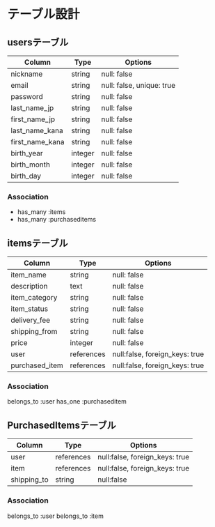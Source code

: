 # テーブル設計
## usersテーブル
| Column          | Type    | Options                   |
| --------------- | ------- | ------------------------- |
| nickname        | string  | null: false               |
| email           | string  | null: false, unique: true |
| password        | string  | null: false               |
| last_name_jp    | string  | null: false               |
| first_name_jp   | string  | null: false               |
| last_name_kana  | string  | null: false               |
| first_name_kana | string  | null: false               |
| birth_year      | integer | null: false               |
| birth_month     | integer | null: false               |
| birth_day       | integer | null: false               |

### Association
- has_many :items
- has_many :purchaseditems

## itemsテーブル
| Column         | Type       | Options                        |
| -------------- | ---------- | ------------------------------ |
| item_name      | string     | null: false                    |
| description    | text       | null: false                    |
| item_category  | string     | null: false                    |
| item_status    | string     | null: false                    |
| delivery_fee   | string     | null: false                    |
| shipping_from  | string     | null: false                    |
| price          | integer    | null: false                    |
| user           | references | null:false, foreign_keys: true |
| purchased_item | references | null:false, foreign_keys: true |

### Association
belongs_to :user
has_one :purchaseditem

## PurchasedItemsテーブル
| Column      | Type       | Options                        |
| ----------- | ---------- | ------------------------------ |
| user        | references | null:false, foreign_keys: true |
| item        | references | null:false, foreign_keys: true |
| shipping_to | string     | null:false                     |

### Association
belongs_to :user
belongs_to :item